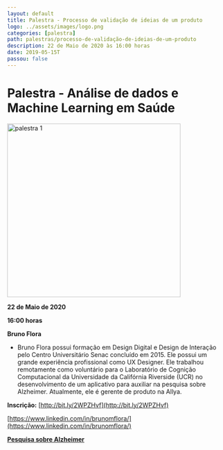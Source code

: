 ```yaml
---
layout: default
title: Palestra - Processo de validação de ideias de um produto
logo: ../assets/images/logo.png
categories: [palestra]
path: palestras/processo-de-validação-de-ideias-de-um-produto
description: 22 de Maio de 2020 às 16:00 horas
date: 2019-05-15T
passou: false
---
```



# Palestra - Análise de dados e Machine Learning em Saúde

<img src="../assets/images/p3.jpeg" alt="palestra 1" width="400">
  
<i class="fa fa-calendar-check-o" aria-hidden="true" style="color: #159957"></i> **22 de Maio de 2020**

<i class="fa fa-clock-o" aria-hidden="true" style="color: #159957"></i> **16:00 horas**

<i class="fas fa-chalkboard-teacher"  style="color: #159957"></i> **Bruno Flora**

  * Bruno Flora possui formação em Design Digital e Design de Interação pelo Centro Universitário Senac concluído em 2015. Ele possui um grande experiência profissional como UX Designer. Ele trabalhou remotamente como voluntário para o Laboratório de Cognição Computacional da Universidade da Califórnia Riverside (UCR) no desenvolvimento de um aplicativo para auxiliar na pesquisa sobre Alzheimer. Atualmente,  ele é gerente de produto na Allya. 

<i class="fas fa-clipboard-check" style="color: #159957"></i> **Inscrição:** [http://bit.ly/2WPZHvf](http://bit.ly/2WPZHvf)

<i class="fab fa-linkedin" style="color: #159957"></i> [https://www.linkedin.com/in/brunomflora/](https://www.linkedin.com/in/brunomflora/)

<i class="fas fa-search" style="color: #159957"></i> [**Pesquisa sobre Alzheimer**]( https://forumsaudedigital.com.br/aluno-do-senac-desenvolve-aplicativo-para-auxiliar-na-pesquisa-sobre-alzheimer/)

